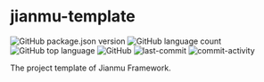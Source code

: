 # jianmu-template

![GitHub package.json version](https://img.shields.io/github/package-json/v/frederick-wang/jianmu-template) ![GitHub language count](https://img.shields.io/github/languages/count/frederick-wang/jianmu-template) ![GitHub top language](https://img.shields.io/github/languages/top/frederick-wang/jianmu-template) ![GitHub](https://img.shields.io/github/license/frederick-wang/jianmu-template) ![last-commit](https://img.shields.io/github/last-commit/frederick-wang/jianmu-template) ![commit-activity](https://img.shields.io/github/commit-activity/m/frederick-wang/jianmu-template)

The project template of Jianmu Framework.
